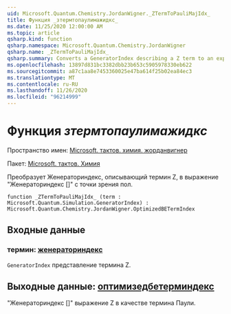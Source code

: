```yaml
---
uid: Microsoft.Quantum.Chemistry.JordanWigner._ZTermToPauliMajIdx_
title: Функция _зтермтопаулимажидкс_
ms.date: 11/25/2020 12:00:00 AM
ms.topic: article
qsharp.kind: function
qsharp.namespace: Microsoft.Quantum.Chemistry.JordanWigner
qsharp.name: _ZTermToPauliMajIdx_
qsharp.summary: Converts a GeneratorIndex describing a Z term to an expression 'GeneratorIndex[]' in terms of Paulis.
ms.openlocfilehash: 13897d831bc3382dbb23b653c5905978330eb622
ms.sourcegitcommit: a87c1aa8e7453360025e47ba614f25b02ea84ec3
ms.translationtype: MT
ms.contentlocale: ru-RU
ms.lasthandoff: 11/26/2020
ms.locfileid: "96214999"
---
```

# <a name="_ztermtopaulimajidx_-function"></a>Функция _зтермтопаулимажидкс_

Пространство имен: [Microsoft. тактов. химия. жорданвигнер](xref:Microsoft.Quantum.Chemistry.JordanWigner)

Пакет: [Microsoft. тактов. Химия](https://nuget.org/packages/Microsoft.Quantum.Chemistry)


Преобразует Женераториндекс, описывающий термин Z, в выражение "Женераториндекс []" с точки зрения пол.

```qsharp
function _ZTermToPauliMajIdx_ (term : Microsoft.Quantum.Simulation.GeneratorIndex) : Microsoft.Quantum.Chemistry.JordanWigner.OptimizedBETermIndex
```


## <a name="input"></a>Входные данные

### <a name="term--generatorindex"></a>термин: [женераториндекс](xref:Microsoft.Quantum.Simulation.GeneratorIndex)

`GeneratorIndex` представление термина Z.



## <a name="output--optimizedbetermindex"></a>Выходные данные: [оптимизедбетерминдекс](xref:Microsoft.Quantum.Chemistry.JordanWigner.OptimizedBETermIndex)

"Женераториндекс []" выражение Z в качестве термина Паули.